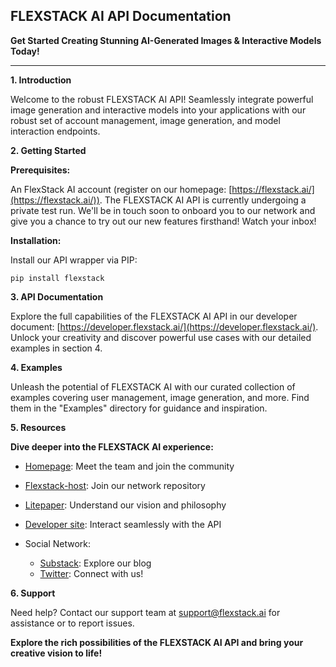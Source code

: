 
## FLEXSTACK AI API Documentation

**Get Started Creating Stunning AI-Generated Images & Interactive Models Today!**

----------

**1. Introduction**

Welcome to the robust FLEXSTACK AI API! Seamlessly integrate powerful image generation and interactive models into your applications with our robust set of account management, image generation, and model interaction endpoints.

**2. Getting Started**

**Prerequisites:**

An FlexStack AI account (register on our homepage:  [https://flexstack.ai/](https://flexstack.ai/)). The FLEXSTACK AI API is currently undergoing a private test run. We'll be in touch soon to onboard you to our network and give you a chance to try out our new features firsthand! Watch your inbox!

**Installation:**

Install our API wrapper via PIP:

```
pip install flexstack

```

**3. API Documentation**

Explore the full capabilities of the FLEXSTACK AI API in our developer document:  [https://developer.flexstack.ai/](https://developer.flexstack.ai/). Unlock your creativity and discover powerful use cases with our detailed examples in section 4.

**4. Examples**

Unleash the potential of FLEXSTACK AI with our curated collection of examples covering user management, image generation, and more. Find them in the "Examples" directory for guidance and inspiration.

**5. Resources**

**Dive deeper into the FLEXSTACK AI experience:**

-   [Homepage](https://flexstack.ai/): Meet the team and join the community
-   [Flexstack-host](https://github.com/parrotnetwork/parrot-trainer): Join our network repository
-   [Litepaper](https://litepaper.flexstack.ai/): Understand our vision and philosophy
-   [Developer site](https://developer.flexstack.ai/): Interact seamlessly with the API
-   Social Network:
    
    -   [Substack](https://flexstackai.substack.com/): Explore our blog
    -   [Twitter](https://twitter.com/flexstackAI): Connect with us!
    

**6. Support**

Need help? Contact our support team at support@flexstack.ai for assistance or to report issues.

**Explore the rich possibilities of the FLEXSTACK AI API and bring your creative vision to life!**

